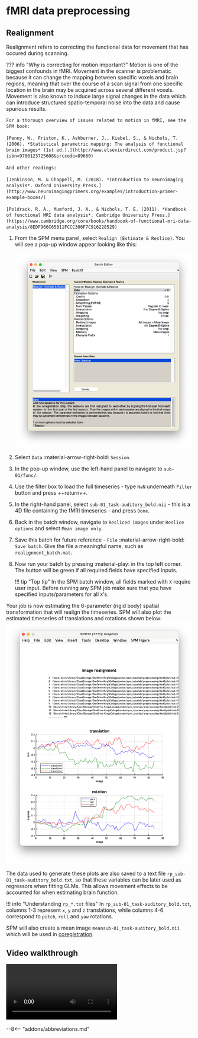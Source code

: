 # fMRI data preprocessing

## Realignment

Realignment refers to correcting the functional data for movement that has occured during scanning. 

??? info "Why is correcting for motion important?" 
    Motion is one of the biggest confounds in fMRI. Movement in the scanner is problematic because it can change the mapping between specific voxels and brain regions, meaning that over the course of a scan signal from one specific location in the brain may be acquired across several different voxels. Movement is also known to induce large signal changes in the data which can introduce structured spatio-temporal noise into the data and cause spurious results.

    For a thorough overview of issues related to motion in fMRI, see the SPM book:

    [Penny, W., Friston, K., Ashburner, J., Kiebel, S., & Nichols, T. (2006). *Statistical parametric mapping: The analysis of functional brain images* (1st ed.).](http://www.elsevierdirect.com/product.jsp?isbn=9780123725608&srccode=89660)

    And other readings:

    [Jenkinson, M. & Chappell, M. (2018). *Introduction to neuroimaging analysis*. Oxford University Press.](http://www.neuroimagingprimers.org/examples/introduction-primer-example-boxes/)

    [Poldrack, R. A., Mumford, J. A., & Nichols, T. E. (2011). *Handbook of functional MRI data analysis*. Cambridge University Press.](https://www.cambridge.org/core/books/handbook-of-functional-mri-data-analysis/8EDF966C65811FCCC306F7C916228529)

1. From the SPM menu panel, select `Realign (Estimate & Reslice)`. You will see a pop-up window appear looking like this:

    ![](../../assets/figures/realignment_batch.png)

2. Select `Data` :material-arrow-right-bold: `Session`. 
3. In the pop-up window, use the left-hand panel to navigate to `sub-01/func/`. 
4. Use the filter box to load the full timeseries - type `NaN` underneath `Filter` button and press ++return++.
5. In the right-hand panel, select `sub-01_task-auditory_bold.nii` - this is a 4D file containing the fMRI timeseries - and press `Done`.
6. Back in the batch window, navigate to `Resliced images` under `Reslice options` and select `Mean image only`. 
7. Save this batch for future reference - `File` :material-arrow-right-bold: `Save batch`. Give the file a meaningful name, such as `realignment_batch.mat`. 
8. Now run your batch by pressing :material-play: in the top left corner. The button will be green if all required fields have specified inputs.

    !!! tip "Top tip"
        In the SPM batch window, all fields marked with `X` require user input. Before running any SPM job make sure that you have specified inputs/parameters for all `X`'s. 

Your job is now estimating the 6-parameter (rigid body) spatial transformation that will realign the timeseries. SPM will also plot the estimated timeseries of translations and rotations shown below:
![](../../assets/figures/realignment_plot.png)

The data used to generate these plots are also saved to a text file `rp_sub-01_task-auditory_bold.txt`, so that these variables can be later used as regressors when fitting GLMs. This allows movement effects to be accounted for when estimating brain function.

!!! info "Understanding `rp_*.txt` files"
    In `rp_sub-01_task-auditory_bold.txt`, columns 1-3 represent `x`, `y` and `z` translations, while columns 4-6 correspond to `pitch`, `roll` and `yaw` rotations. 

SPM will also create a mean image `meansub-01_task-auditory_bold.nii` which will be used in [coregistration](./coregistration.md). 

## Video walkthrough

![type:video](../../assets/videos/realignment.mp4)

--8<-- "addons/abbreviations.md"
